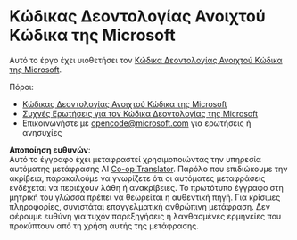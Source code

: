 <!--
CO_OP_TRANSLATOR_METADATA:
{
  "original_hash": "c06b12caf3c901eb3156e3dd5b0aea56",
  "translation_date": "2025-07-13T14:28:33+00:00",
  "source_file": "CODE_OF_CONDUCT.md",
  "language_code": "el"
}
-->
# Κώδικας Δεοντολογίας Ανοιχτού Κώδικα της Microsoft

Αυτό το έργο έχει υιοθετήσει τον [Κώδικα Δεοντολογίας Ανοιχτού Κώδικα της Microsoft](https://opensource.microsoft.com/codeofconduct/).

Πόροι:

- [Κώδικας Δεοντολογίας Ανοιχτού Κώδικα της Microsoft](https://opensource.microsoft.com/codeofconduct/)
- [Συχνές Ερωτήσεις για τον Κώδικα Δεοντολογίας της Microsoft](https://opensource.microsoft.com/codeofconduct/faq/)
- Επικοινωνήστε με [opencode@microsoft.com](mailto:opencode@microsoft.com) για ερωτήσεις ή ανησυχίες

**Αποποίηση ευθυνών**:  
Αυτό το έγγραφο έχει μεταφραστεί χρησιμοποιώντας την υπηρεσία αυτόματης μετάφρασης AI [Co-op Translator](https://github.com/Azure/co-op-translator). Παρόλο που επιδιώκουμε την ακρίβεια, παρακαλούμε να γνωρίζετε ότι οι αυτόματες μεταφράσεις ενδέχεται να περιέχουν λάθη ή ανακρίβειες. Το πρωτότυπο έγγραφο στη μητρική του γλώσσα πρέπει να θεωρείται η αυθεντική πηγή. Για κρίσιμες πληροφορίες, συνιστάται επαγγελματική ανθρώπινη μετάφραση. Δεν φέρουμε ευθύνη για τυχόν παρεξηγήσεις ή λανθασμένες ερμηνείες που προκύπτουν από τη χρήση αυτής της μετάφρασης.